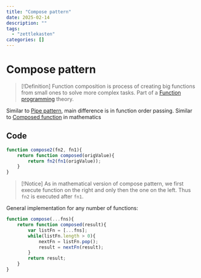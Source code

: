```yaml
---
title: "Compose pattern"
date: 2025-02-14
description: ""
tags: 
  - "zettlekasten"
categories: []
---
```


# Compose pattern
> [!Definition]
> Function composition is process of creating big functions from small ones to solve more complex tasks. Part of a [Function programming](Function%20programming) theory. 

Similar to [Pipe pattern](Pipe%20pattern.md), main difference is in function order passing.
Similar to [Composed function](Composed%20function.md) in mathematics

## Code

```js
function compose2(fn2, fn1){
	return function composed(origValue){
		return fn2(fn1(origValue));
	}
}
```
> [!Notice]
> As in mathematical version of compose pattern, we first execute function on the right and only then the one on the left. Thus `fn2` is executed after `fn1`.

General implementation for any number of functions:
```js
function compose(...fns){
	return function composed(result){
		var listFn = [...fns];
		while(listFn.length > 0){
			nextFn = listFn.pop();
			result = nextFn(result);
		}
		return result;
	}
}
```
